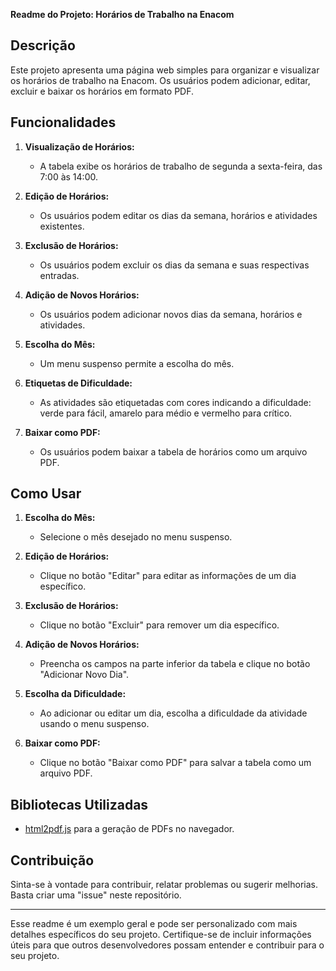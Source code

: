 **Readme do Projeto: Horários de Trabalho na Enacom**

## Descrição

Este projeto apresenta uma página web simples para organizar e visualizar os horários de trabalho na Enacom. Os usuários podem adicionar, editar, excluir e baixar os horários em formato PDF.

## Funcionalidades

1. **Visualização de Horários:**
   - A tabela exibe os horários de trabalho de segunda a sexta-feira, das 7:00 às 14:00.

2. **Edição de Horários:**
   - Os usuários podem editar os dias da semana, horários e atividades existentes.

3. **Exclusão de Horários:**
   - Os usuários podem excluir os dias da semana e suas respectivas entradas.

4. **Adição de Novos Horários:**
   - Os usuários podem adicionar novos dias da semana, horários e atividades.

5. **Escolha do Mês:**
   - Um menu suspenso permite a escolha do mês.

6. **Etiquetas de Dificuldade:**
   - As atividades são etiquetadas com cores indicando a dificuldade: verde para fácil, amarelo para médio e vermelho para crítico.

7. **Baixar como PDF:**
   - Os usuários podem baixar a tabela de horários como um arquivo PDF.

## Como Usar

1. **Escolha do Mês:**
   - Selecione o mês desejado no menu suspenso.

2. **Edição de Horários:**
   - Clique no botão "Editar" para editar as informações de um dia específico.

3. **Exclusão de Horários:**
   - Clique no botão "Excluir" para remover um dia específico.

4. **Adição de Novos Horários:**
   - Preencha os campos na parte inferior da tabela e clique no botão "Adicionar Novo Dia".

5. **Escolha da Dificuldade:**
   - Ao adicionar ou editar um dia, escolha a dificuldade da atividade usando o menu suspenso.

6. **Baixar como PDF:**
   - Clique no botão "Baixar como PDF" para salvar a tabela como um arquivo PDF.

## Bibliotecas Utilizadas

- [html2pdf.js](https://github.com/eKoopmans/html2pdf) para a geração de PDFs no navegador.

## Contribuição

Sinta-se à vontade para contribuir, relatar problemas ou sugerir melhorias. Basta criar uma "issue" neste repositório.

---

Esse readme é um exemplo geral e pode ser personalizado com mais detalhes específicos do seu projeto. Certifique-se de incluir informações úteis para que outros desenvolvedores possam entender e contribuir para o seu projeto.